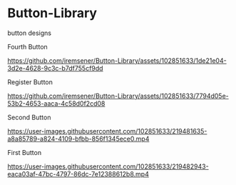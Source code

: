 # Button-Library
button designs

Fourth Button

https://github.com/iremsener/Button-Library/assets/102851633/1de21e04-3d2e-4628-9c3c-b7df755cf9dd

Register Button

https://github.com/iremsener/Button-Library/assets/102851633/7794d05e-53b2-4653-aaca-4c58d0f2cd08

Second Button

https://user-images.githubusercontent.com/102851633/219481635-a8a85789-a824-4109-bfbb-856f1345ece0.mp4


First Button

https://user-images.githubusercontent.com/102851633/219482943-eaca03af-47bc-4797-86dc-7e12388612b8.mp4


